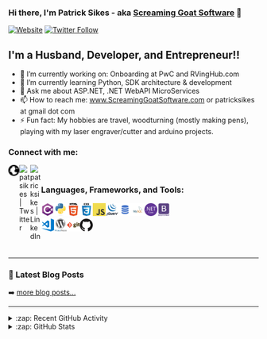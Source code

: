 ### Hi there, I'm Patrick Sikes - aka [Screaming Goat Software][website] 👋

[![Website](https://img.shields.io/website?label=ScreamingGoatSoftware.com&style=for-the-badge&url=https%3A%2F%2Fcodestackr.com)](https://www.screaminggoatsoftware.com)
[![Twitter Follow](https://img.shields.io/twitter/follow/patsikes?color=1DA1F2&logo=twitter&style=for-the-badge)](https://twitter.com/patsikes)

## I'm a Husband, Developer, and Entrepreneur!!

- 🔭 I’m currently working on: Onboarding at PwC and RVingHub.com
- 🌱 I’m currently learning Python, SDK architecture & development
- 💬 Ask me about ASP.NET, .NET WebAPI MicroServices
- 📫 How to reach me: www.ScreamingGoatSoftware.com or patricksikes at gmail dot com
- ⚡ Fun fact: My hobbies are travel, woodturning (mostly making pens), playing with my laser engraver/cutter and arduino projects.
<!-- 👯 I’m looking to collaborate on ...
- 🤔 I’m looking for help with ...-->

### Connect with me:

[<img align="left" alt="screaminggoatsoftware.com" width="22px" src="https://raw.githubusercontent.com/iconic/open-iconic/master/svg/globe.svg" />][website]
<!--[<img align="left" alt="codeSTACKr | YouTube" width="22px" src="https://cdn.jsdelivr.net/npm/simple-icons@v3/icons/youtube.svg" />][youtube]-->
[<img align="left" alt="patsikes | Twitter" width="22px" src="https://cdn.jsdelivr.net/npm/simple-icons@v3/icons/twitter.svg" />][twitter]
[<img align="left" alt="patricksikes | LinkedIn" width="22px" src="https://cdn.jsdelivr.net/npm/simple-icons@v3/icons/linkedin.svg" />][linkedin]
<!--[<img align="left" alt="codeSTACKr | Instagram" width="22px" src="https://cdn.jsdelivr.net/npm/simple-icons@v3/icons/instagram.svg" />][instagram]-->

<br />

### Languages, Frameworks, and Tools:
<img align="left" title="C# (C Sharp)" alt="C Sharp" width="26px" src="https://raw.githubusercontent.com/devicons/devicon/master/icons/csharp/csharp-original.svg" />
<img align="left" alt="Python" title="Python" width="26px" src="https://raw.githubusercontent.com/devicons/devicon/master/icons/python/python-original.svg" />
<img align="left" alt="HTML5" title="HTML" width="26px" src="https://raw.githubusercontent.com/github/explore/80688e429a7d4ef2fca1e82350fe8e3517d3494d/topics/html/html.png" />
<img align="left" alt="CSS3" title="CSS" width="26px" src="https://raw.githubusercontent.com/github/explore/80688e429a7d4ef2fca1e82350fe8e3517d3494d/topics/css/css.png" />
<img align="left" alt="JavaScript" title="JavaScript" width="26px" src="https://raw.githubusercontent.com/github/explore/80688e429a7d4ef2fca1e82350fe8e3517d3494d/topics/javascript/javascript.png" />
<img align="left" alt="JQuery" title="JQuery" width="26px" src="https://raw.githubusercontent.com/devicons/devicon/master/icons/jquery/jquery-original-wordmark.svg" />
<img align="left" alt="SQL" title="SQL" width="26px" src="https://raw.githubusercontent.com/github/explore/80688e429a7d4ef2fca1e82350fe8e3517d3494d/topics/sql/sql.png" />
<img align="left" alt="MySQL" title="MySQL" width="26px" src="https://raw.githubusercontent.com/github/explore/80688e429a7d4ef2fca1e82350fe8e3517d3494d/topics/mysql/mysql.png" />

&nbsp;&nbsp;&nbsp;
<img align="left" alt=".NET Core" title=".NET Core" width="26px" src="https://raw.githubusercontent.com/devicons/devicon/master/icons/dotnetcore/dotnetcore-original.svg" />
<img align="left" alt="Bootstrap" title="Bootstrap" width="26px" src="https://raw.githubusercontent.com/devicons/devicon/master/icons/bootstrap/bootstrap-plain-wordmark.svg" />

&nbsp;&nbsp;&nbsp;
<img align="left" alt="Visual Studio & Visual Studio Code" title="Visual Studio & Visual Studio Code" width="26px" src="https://raw.githubusercontent.com/github/explore/80688e429a7d4ef2fca1e82350fe8e3517d3494d/topics/visual-studio-code/visual-studio-code.png" />
<img align="left" alt="WordPress" title="WordPress" width="26px" src="https://raw.githubusercontent.com/devicons/devicon/master/icons/wordpress/wordpress-original.svg" />
<img align="left" alt="Git" title="Git" width="26px" src="https://raw.githubusercontent.com/github/explore/80688e429a7d4ef2fca1e82350fe8e3517d3494d/topics/git/git.png" />
<img align="left" alt="GitHub" title="GitHub" width="26px" src="https://raw.githubusercontent.com/github/explore/78df643247d429f6cc873026c0622819ad797942/topics/github/github.png" />

<br />
<br />

---

### 📕 Latest Blog Posts

<!-- BLOG-POST-LIST:START -->

<!-- BLOG-POST-LIST:END -->

➡️ [more blog posts...](https://patricksikes.medium.com/)

---

<details>
  <summary>:zap: Recent GitHub Activity</summary>
  
<!--START_SECTION:activity-->

<!--END_SECTION:activity-->

</details>

<details>
  <summary>:zap: GitHub Stats</summary>

  <img align="left" alt="Patrick Sikes's GitHub Stats" src="https://github-readme-stats.patricksikes.vercel.app/api?username=patricksikes&show_icons=true&hide_border=true" />

</details>

[website]: https://www.ScreamingGoatSoftware.com
[twitter]: https://twitter.com/patsikes
[youtube]: https://youtube.com/patsikes
[linkedin]: https://linkedin.com/in/patsikes




